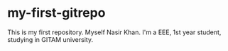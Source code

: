 # my-first-gitrepo
This is my first repository.
Myself Nasir Khan.
I'm a EEE, 1st year student, studying in GITAM university.
